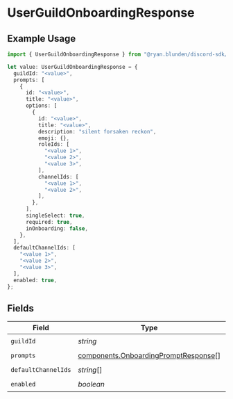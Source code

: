 # UserGuildOnboardingResponse

## Example Usage

```typescript
import { UserGuildOnboardingResponse } from "@ryan.blunden/discord-sdk/models/components";

let value: UserGuildOnboardingResponse = {
  guildId: "<value>",
  prompts: [
    {
      id: "<value>",
      title: "<value>",
      options: [
        {
          id: "<value>",
          title: "<value>",
          description: "silent forsaken reckon",
          emoji: {},
          roleIds: [
            "<value 1>",
            "<value 2>",
            "<value 3>",
          ],
          channelIds: [
            "<value 1>",
            "<value 2>",
          ],
        },
      ],
      singleSelect: true,
      required: true,
      inOnboarding: false,
    },
  ],
  defaultChannelIds: [
    "<value 1>",
    "<value 2>",
    "<value 3>",
  ],
  enabled: true,
};
```

## Fields

| Field                                                                                        | Type                                                                                         | Required                                                                                     | Description                                                                                  |
| -------------------------------------------------------------------------------------------- | -------------------------------------------------------------------------------------------- | -------------------------------------------------------------------------------------------- | -------------------------------------------------------------------------------------------- |
| `guildId`                                                                                    | *string*                                                                                     | :heavy_check_mark:                                                                           | N/A                                                                                          |
| `prompts`                                                                                    | [components.OnboardingPromptResponse](../../models/components/onboardingpromptresponse.md)[] | :heavy_check_mark:                                                                           | N/A                                                                                          |
| `defaultChannelIds`                                                                          | *string*[]                                                                                   | :heavy_check_mark:                                                                           | N/A                                                                                          |
| `enabled`                                                                                    | *boolean*                                                                                    | :heavy_check_mark:                                                                           | N/A                                                                                          |